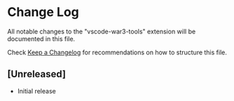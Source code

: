 # Change Log

All notable changes to the "vscode-war3-tools" extension will be documented in this file.

Check [Keep a Changelog](http://keepachangelog.com/) for recommendations on how to structure this file.

## [Unreleased]

- Initial release